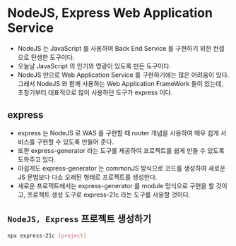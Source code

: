 # NodeJS, Express Web Application Service

- NodeJS 는 JavaScript 를 사용하여 Back End Service 를 구현하기 위한 컨셉으로 탄생한 도구이다.
- 오늘날 JavaScript 의 인기와 영광이 있도록 만든 도구이다.
- NodeJS 만으로 Web Application Service 를 구현하기에는 많은 어려움이 있다. 그래서 NodeJS 와 함께 사용하는 Web Application FrameWork 들이 있는데, 초창기부터 대표적으로 많이 사용하던 도구가 express 이다.

## express

- express 는 NodeJS 로 WAS 를 구현할 때 router 개념을 사용하여 매우 쉽게 서비스를 구현할 수 있도록 만들어 준다.
- 또한 express-generator 라는 도구를 제공하여 프로젝트를 쉽게 만들 수 있도록 도와주고 있다.
- 아쉽게도 express-generator 는 commonJS 방식으로 코드를 생성하여 새로운 JS 문법보다 다소 오래된 형태로 프로젝트를 생성한다.
- 새로운 프로젝트에서는 express-generator 를 module 망식으로 구현을 할 것이고, 프로젝트 생성 도구로 express-21c 라는 도구를 사용할 것이다.

## `NodeJS, Express` 프로젝트 생성하기

```bash
npx express-21c [project]
```
